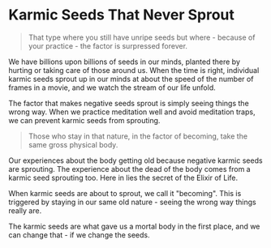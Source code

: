 # Karmic Seeds That Never Sprout

> That type where you still have unripe seeds but where - because of your practice - the factor is surpressed forever.

We have billions upon billions of seeds in our minds, planted there by hurting or taking care of those around us. When the time is right, individual karmic seeds sprout up in our minds at about the speed of the number of frames in a movie, and we watch the stream of our life unfold.

The factor that makes negative seeds sprout is simply seeing things the wrong way. When we practice meditation well and avoid meditation traps, we can prevent karmic seeds from sprouting.

> Those who stay in that nature, in the factor of becoming, take the same gross physical body.

Our experiences about the body getting old because negative karmic seeds are sprouting. The experience about the dead of the body comes from a karmic seed sprouting too. Here in lies the secret of the Elixir of Life.

When karmic seeds are about to sprout, we call it "becoming". This is triggered by staying in our same old nature - seeing the wrong way things really are.

The karmic seeds are what gave us a mortal body in the first place, and we can change that - if we change the seeds.
